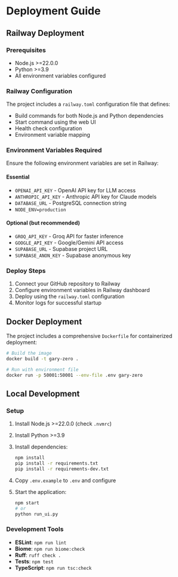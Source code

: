 # Deployment Guide

## Railway Deployment

### Prerequisites

- Node.js >=22.0.0
- Python >=3.9
- All environment variables configured

### Railway Configuration

The project includes a `railway.toml` configuration file that defines:
- Build commands for both Node.js and Python dependencies
- Start command using the web UI
- Health check configuration
- Environment variable mapping

### Environment Variables Required

Ensure the following environment variables are set in Railway:

#### Essential

- `OPENAI_API_KEY` - OpenAI API key for LLM access
- `ANTHROPIC_API_KEY` - Anthropic API key for Claude models
- `DATABASE_URL` - PostgreSQL connection string
- `NODE_ENV=production`

#### Optional (but recommended)

- `GROQ_API_KEY` - Groq API for faster inference
- `GOOGLE_API_KEY` - Google/Gemini API access
- `SUPABASE_URL` - Supabase project URL
- `SUPABASE_ANON_KEY` - Supabase anonymous key

### Deploy Steps

1. Connect your GitHub repository to Railway
2. Configure environment variables in Railway dashboard
3. Deploy using the `railway.toml` configuration
4. Monitor logs for successful startup

## Docker Deployment

The project includes a comprehensive `Dockerfile` for containerized deployment:

```bash
# Build the image
docker build -t gary-zero .

# Run with environment file
docker run -p 50001:50001 --env-file .env gary-zero
```

## Local Development

### Setup

1. Install Node.js >=22.0.0 (check `.nvmrc`)
2. Install Python >=3.9
3. Install dependencies:

   ```bash
   npm install
   pip install -r requirements.txt
   pip install -r requirements-dev.txt
   ```

4. Copy `.env.example` to `.env` and configure
5. Start the application:

   ```bash
   npm start
   # or
   python run_ui.py
   ```

### Development Tools

- **ESLint**: `npm run lint`
- **Biome**: `npm run biome:check`
- **Ruff**: `ruff check .`
- **Tests**: `npm test`
- **TypeScript**: `npm run tsc:check`
